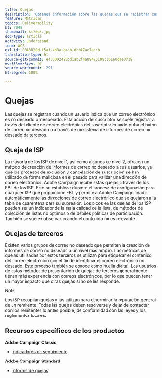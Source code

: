 ```yaml
---
title: Quejas
description: 'Obtenga información sobre las quejas que se registran cuando un usuario indica que un correo electrónico es no deseado o inesperado. '
feature: Métricas
topics: Deliverability
kt: 7048
thumbnail: kt7048.jpg
doc-type: article
activity: understand
team: ACS
exl-id: 0343820d-f5af-4b8a-bcab-dbb47ae7aecb
translation-type: ht
source-git-commit: e433002423bd1ab2f4a89425198c16160dae0719
workflow-type: ht
source-wordcount: '291'
ht-degree: 100%

---
```


# Quejas

Las quejas se registran cuando un usuario indica que un correo electrónico es no deseado o inesperado. Esta acción del suscriptor se suele registrar a través del cliente de correo electrónico del suscriptor cuando pulsa el botón de correo no deseado o a través de un sistema de informes de correo no deseado de terceros.

## Queja de ISP

La mayoría de los ISP de nivel 1, así como algunos de nivel 2, ofrecen un método de creación de informes de correo no deseado a sus usuarios, ya que los procesos de exclusión y cancelación de suscripción se han utilizado de forma maliciosa en el pasado para validar una dirección de correo electrónico. Adobe Campaign recibe estas quejas a través de los FBL de los ISP. Esto se establece durante el proceso de configuración para cualquier ISP que proporcione FBL y permite a Adobe Campaign añadir automáticamente las direcciones de correo electrónico que se quejaron a la tabla de cuarentena para su supresión. Los picos en las quejas de los ISP pueden ser un indicador de la mala calidad de la lista, de métodos de colección de listas no óptimos o de débiles políticas de participación. También se suelen observar cuando el contenido no es relevante.

## Quejas de terceros

Existen varios grupos de correo no deseado que permiten la creación de informes de correo no deseado a un nivel más amplio. Las métricas de quejas utilizadas por estos terceros se utilizan para etiquetar el contenido del correo electrónico con el fin de identificar el correo electrónico no deseado. Este proceso también se conoce como huella digital. Los usuarios de estos métodos de presentación de quejas de terceros generalmente tienen más experiencia con correos electrónicos, por lo que pueden tener un mayor impacto que otras quejas si no se les responde.

>[!NOTE]
>
>Los ISP recopilan quejas y las utilizan para determinar la reputación general de un remitente. Todas las quejas deben resolverse y dejar de contactar con los remitentes lo antes posible, de conformidad con las leyes y los reglamentos locales.

## Recursos específicos de los productos

**Adobe Campaign Classic**

* [Indicadores de seguimiento](https://experienceleague.adobe.com/docs/campaign-classic/using/reporting/reports-on-deliveries/delivery-reports.html?lang=es#tracking-indicators)

**Adobe Campaign Standard**

* [Informe de quejas](https://experienceleague.adobe.com/docs/campaign-standard/using/reporting/list-of-reports/complaints.html?lang=es#reporting)
